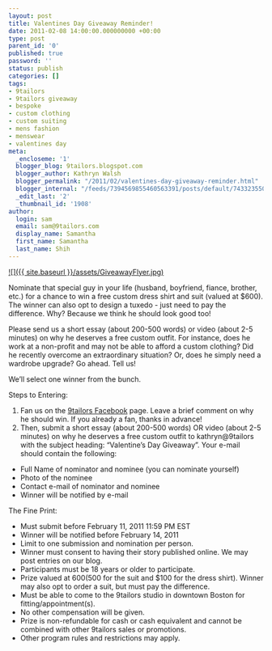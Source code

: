 ```yaml
---
layout: post
title: Valentines Day Giveaway Reminder!
date: 2011-02-08 14:00:00.000000000 +00:00
type: post
parent_id: '0'
published: true
password: ''
status: publish
categories: []
tags:
- 9tailors
- 9tailors giveaway
- bespoke
- custom clothing
- custom suiting
- mens fashion
- menswear
- valentines day
meta:
  _encloseme: '1'
  blogger_blog: 9tailors.blogspot.com
  blogger_author: Kathryn Walsh
  blogger_permalink: "/2011/02/valentines-day-giveaway-reminder.html"
  blogger_internal: "/feeds/7394569855460563391/posts/default/7433235502043070074"
  _edit_last: '2'
  _thumbnail_id: '1908'
author:
  login: sam
  email: sam@9tailors.com
  display_name: Samantha
  first_name: Samantha
  last_name: Shih
---
```

[![]({{ site.baseurl }}/assets/GiveawayFlyer.jpg)](http://3.bp.blogspot.com/_0EoMTGK0FyE/TUwsmNTweiI/AAAAAAAAABw/CGwNxU68VIY/s1600/GiveawayFlyer.jpg)

Nominate that special guy in your life (husband, boyfriend, fiance, brother, etc.) for a chance to win a free custom dress shirt and suit (valued at $600). The winner can also opt to design a tuxedo - just need to pay the difference. Why? Because we think he should look good too!

Please send us a short essay (about 200-500 words) or video (about 2-5 minutes) on why he deserves a free custom outfit. For instance, does he work at a non-profit and may not be able to afford a custom clothing? Did he recently overcome an extraordinary situation? Or, does he simply need a wardrobe upgrade? Go ahead. Tell us!

We’ll select one winner from the bunch.

Steps to Entering:

1.  Fan us on the [9tailors Facebook](http://tinyurl.com/4uxnbj9) page. Leave a brief comment on why he should win. If you already a fan, thanks in advance!
2.  Then, submit a short essay (about 200-500 words) OR video (about 2-5 minutes) on why he deserves a free custom outfit to kathryn@9tailors with the subject heading: “Valentine’s Day Giveaway”. Your e-mail should contain the following:

*   Full Name of nominator and nominee (you can nominate yourself)
*   Photo of the nominee
*   Contact e-mail of nominator and nominee
*   Winner will be notified by e-mail

The Fine Print:

*   Must submit before February 11, 2011 11:59 PM EST
*   Winner will be notified before February 14, 2011
*   Limit to one submission and nomination per person.
*   Winner must consent to having their story published online. We may post entries on our blog.
*   Participants must be 18 years or older to participate.
*   Prize valued at $600 ($500 for the suit and $100 for the dress shirt). Winner may also opt to order a suit, but must pay the difference.
*   Must be able to come to the 9tailors studio in downtown Boston for fitting/appointment(s).
*   No other compensation will be given.
*   Prize is non-refundable for cash or cash equivalent and cannot be combined with other 9tailors sales or promotions.
*   Other program rules and restrictions may apply.